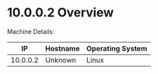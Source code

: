 # 10.0.0.2 Overview

Machine Details:

|IP|Hostname|Operating System|
|---|---|---|
|10.0.0.2|Unknown|Linux|